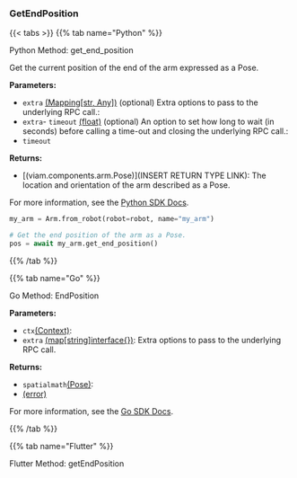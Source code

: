 ### GetEndPosition

\{\{< tabs >}}
\{\{% tab name="Python" %}\}

Python Method: get_end_position

Get the current position of the end of the arm expressed as a Pose.

**Parameters:**

- `extra` [(Mapping[str, Any])](<INSERT PARAM TYPE LINK>) (optional) Extra options to pass to the underlying RPC call.:
- `extra`- `timeout` [(float)](<INSERT PARAM TYPE LINK>) (optional) An option to set how long to wait (in seconds) before calling a time-out and closing the underlying RPC call.:
- `timeout`

**Returns:**

- [(viam.components.arm.Pose)](INSERT RETURN TYPE LINK): The location and orientation of the arm described as a Pose.

For more information, see the [Python SDK Docs](https://python.viam.dev/autoapi/viam/components/arm/client/index.html#viam.components.arm.client.ArmClient.get_end_position).

``` python {class="line-numbers linkable-line-numbers"}
my_arm = Arm.from_robot(robot=robot, name="my_arm")

# Get the end position of the arm as a Pose.
pos = await my_arm.get_end_position()

```

\{\{% /tab %}}

\{\{% tab name="Go" %\}\}

Go Method: EndPosition

**Parameters:**

- `ctx`[(Context)](https://pkg.go.dev/context#ctx):
- `extra` [(map[string]interface\{\})](https://go.dev/blog/maps): Extra options to pass to the underlying RPC call.

**Returns:**

- `spatialmath`[(Pose)](https://pkg.go.dev/go.viam.com/rdk@v0.26.0/spatialmath#spatialmath):
- [(error)](<INSERT PARAM TYPE LINK>)

For more information, see the [Go SDK Docs](https://pkg.go.dev/go.viam.com/rdk/components/arm#Arm).

\{\{% /tab %}}

\{\{% tab name="Flutter" %}\}

Flutter Method: getEndPosition


